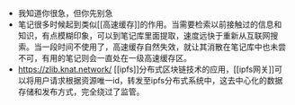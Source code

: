 - 我知道你很急，但你先别急
- 笔记很多时候起到类似[[高速缓存]]的作用。当需要检索以前接触过的信息和知识，有点模糊印象，可以到笔记库里面提取，速度远快于重新从互联网搜索。当一段时间不使用了，高速缓存自然失效，就让其消散在笔记库中也未尝不可，有用的笔记则会一直处在一级高速缓存区。
- https://zlib.knat.network/ [[ipfs]]分布式区块链技术的应用，[[ipfs网关]]可以将用户请求根据资源唯一id，转发至ipfs分布式系统中，这去中心化的数据存储和发布方式，完全绕过了监管。